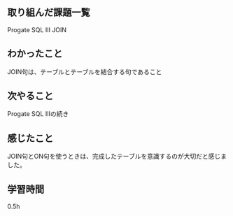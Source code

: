  ##  取り組んだ課題一覧
Progate SQL Ⅲ JOIN

 ##  わかったこと
JOIN句は、テーブルとテーブルを結合する句であること

 ##  次やること
Progate SQL Ⅲの続き

 ##  感じたこと
JOIN句とON句を使うときは、完成したテーブルを意識するのが大切だと感じました。

 ##  学習時間
0.5h
